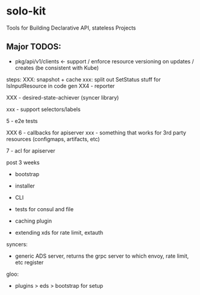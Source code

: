 # solo-kit
Tools for Building Declarative API, stateless Projects

## Major TODOS:

* pkg/api/v1/clients <- support / enforce resource versioning on updates / creates (be consistent with Kube)

steps:
XXX: snapshot + cache
xxx: split out SetStatus stuff for IsInputResource in code gen
XX4 - reporter

XXX - desired-state-achiever (syncer library)
 
xxx - support selectors/labels

5 - e2e tests

XXX 6 - callbacks for apiserver
xxx - something that works for 3rd party resources (configmaps, artifacts, etc)

7 - acl for apiserver

 post 3 weeks
- bootstrap
- installer
- CLI
- tests for consul and file


- caching plugin
- extending xds for rate limit, extauth


syncers:
- generic ADS server, returns the grpc server to which envoy, rate limit, etc register


gloo:
- plugins > eds > bootstrap for setup